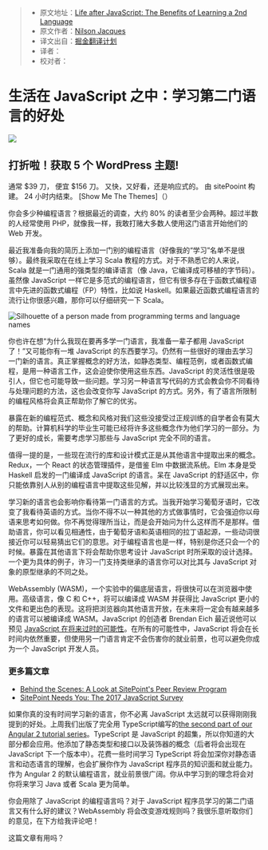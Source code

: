 > * 原文地址：[Life after JavaScript: The Benefits of Learning a 2nd Language](https://www.sitepoint.com/life-after-js-learning-2nd-language/)
> * 原文作者：[Nilson Jacques](https://www.sitepoint.com/author/njacques/)
> * 译文出自：[掘金翻译计划](https://github.com/xitu/gold-miner)
> * 译者：
> * 校对者：


# 生活在 JavaScript 之中：学习第二门语言的好处



![](https://dab1nmslvvntp.cloudfront.net/wp-content/uploads/2017/03/1490154323ezgif.com-optimize.gif) 
	
## 打折啦！获取 5 个 WordPress 主题! ##	
	
通常 $39 刀， 便宜 $156 刀。
又快，又好看，还是响应式的。
由 sitePooint 构建。
24 小时内结束。
[Show Me The Themes]（）	
	
	
你会多少种编程语言？根据最近的调查，大约 80% 的读者至少会两种。超过半数的人经常使用 PHP，就像我一样，我敢打赌大多数人使用这门语言开始他们的 Web 开发。

最近我准备向我的简历上添加一门别的编程语言（好像我的“学习”名单不是很够）。最终我采取在在线上学习 Scala 教程的方式。对于不熟悉它的人来说，Scala 就是一门通用的强类型的编译语言（像 Java，它编译成可移植的字节码）。虽然像 JavaScript 一样它是多范式的编程语言，但它有很多存在于函数式编程语言中先进的函数式编程（FP）特性，比如说 Haskell。如果最近函数式编程语言的流行让你很感兴趣，那你可以仔细研究一下 Scala。

![Silhouette of a person made from programming terms and language names](https://dab1nmslvvntp.cloudfront.net/wp-content/uploads/2017/03/1490029714Fotolia_101549014_Subscription_Monthly_M-300x267.jpg)

你也许在想“为什么我现在要再多学一门语言，我准备一辈子都用 JavaScript 了！”又可能你有一堆 JavaScript 的东西要学习。仍然有一些很好的理由去学习一门新的语言。真正掌握概念的好方法，如静态类型、编程范例，或者函数式编程，是用一种语言工作，这会迫使你使用这些东西。JavaScript 的灵活性很是吸引人，但它也可能导致一些问题。学习另一种语言写代码的方式会教会你不同看待与处理问题的方法，这也会改变你写 JavaScript 的方式。另外，有了语言所限制的编程风格将会真正帮助你了解它的优劣。

暴露在新的编程范式、概念和风格对我们这些没接受过正规训练的自学者会有莫大的帮助。计算机科学的毕业生可能已经将许多这些概念作为他们学习的一部分。为了更好的成长，需要考虑学习那些与 JavaScript 完全不同的语言。

值得一提的是，一些现在流行的库和设计模式正是从其他语言中提取出来的概念。Redux，一个 React 的状态管理插件，是借鉴 Elm 中数据流系统。Elm 本身是受 Haskell 启发的一门编译成 JavaScript 的语言。呆在 JavaScript 的舒适区中，你只能依靠别人从别的编程语言中提取这些见解，并以比较浅显的方式展现出来。

学习新的语言也会影响你看待第一门语言的方式。当我开始学习葡萄牙语时，它改变了我看待英语的方式。当你不得不以一种其他的方式做事情时，它会强迫你以母语来思考如何做。你不再觉得理所当让，而是会开始问为什么这样而不是那样。借助语言，你可以看见相通性，由于葡萄牙语和英语相同的拉丁语起源，一些动词很接近你可以轻易猜出它们的意思。对于编程语言也是一样，特别是你还只会一个的时候。暴露在其他语言下将会帮助你思考设计 JavaScript 时所采取的设计选择。一个更为具体的例子，许习一门支持类继承的语言你可以对比其与 JavaScript 对象的原型继承的不同之处。

WebAssembly (WASM)，一个实验中的偏底层语言，将很快可以在浏览器中使用。高级语言，像 C 和 C++，将可以编译成 WASM 并获得比 JavaScript 更小的文件和更出色的表现。这将把浏览器向其他语言开放，在未来将一定会有越来越多的语言可以被编译成 WASM。JavaScript 的创造者 Brendan Eich 最近说他可以预见 [JavaScript 在将来过时的可能性](http://www.infoworld.com/article/3175024/web-development/brendan-eich-tech-giants-could-botch-webassembly.html)。在所有的可能性中，JavaScript 将会在长时间内依然重要，但使用另一门语言肯定不会伤害你的就业前景，也可以避免你成为一个 JavaScript 开发人员。

### 更多篇文章 ###

* [Behind the Scenes: A Look at SitePoint's Peer Review Program](https://www.sitepoint.com/behind-the-scenes-sitepoints-peer-review-program/?utm_source=sitepoint&amp;utm_medium=relatedinline&amp;utm_term=&amp;utm_campaign=relatedauthor)
* [SitePoint Needs You: The 2017 JavaScript Survey](https://www.sitepoint.com/2017-javascript-survey/?utm_source=sitepoint&amp;utm_medium=relatedinline&amp;utm_term=&amp;utm_campaign=relatedauthor)

如果你真的没有时间学习新的语言，你不必离 JavaScript 太远就可以获得刚刚我提到的好处。上周我们出版了完全用 TypeScript编写的[the second part of our Angular 2 tutorial series](https://www.sitepoint.com/understanding-component-architecture-angular/)。TypeScript 是 JavaScript 的超集，所以你知道的大部分都会应用。他添加了静态类型和接口以及装饰器的概念（后者将会出现在 JavaScript 下一个版本中）。花费一些时间学习 TypeScript 将会加深你对静态语言和动态语言的理解，也会扩展你作为 JavaScript 程序员的知识面和就业能力。作为 Angular 2 的默认编程语言，就业前景很广阔。你从中学习到的理念将会对你将来学习 Java 或者 Scala 更为简单。

你会用除了 JavaScript 的编程语言吗？对于 JavaScript 程序员学习的第二门语言又有什么好的建议？WebAssembly 将会改变游戏规则吗？我很乐意听取你们的意见，在下方给我评论吧！

这篇文章有用吗？
